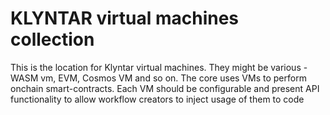 # KLYNTAR virtual machines collection

This is the location for Klyntar virtual machines. They might be various - WASM vm, EVM, Cosmos VM and so on. The core uses VMs to perform onchain smart-contracts. Each VM should be configurable and present API functionality to allow workflow creators to inject usage of them to code